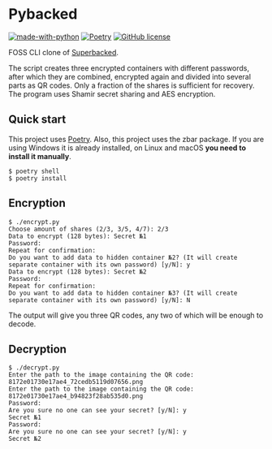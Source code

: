 # Pybacked

[![made-with-python](https://img.shields.io/badge/Made%20with-Python-1f425f.svg)](https://www.python.org/)
[![Poetry](https://img.shields.io/endpoint?url=https://python-poetry.org/badge/v0.json)](https://python-poetry.org/)
[![GitHub license](https://img.shields.io/github/license/Naereen/StrapDown.js.svg)](https://github.com/shuka-vyacheslav/Pybacked/blob/main/LICENSE)

FOSS CLI clone of [Superbacked](https://superbacked.com/).

The script creates three encrypted containers with different passwords, after which they are combined, encrypted again and divided into several parts as QR codes. Only a fraction of the shares is sufficient for recovery. The program uses Shamir secret sharing and AES encryption.

## Quick start

This project uses [Poetry](https://github.com/python-poetry/poetry). Also, this project uses the zbar package. If you are using Windows it is already installed, on Linux and macOS **you need to install it manually**.

```console
$ poetry shell
$ poetry install
```

## Encryption

```console
$ ./encrypt.py
Choose amount of shares (2/3, 3/5, 4/7): 2/3
Data to encrypt (128 bytes): Secret №1
Password:
Repeat for confirmation:
Do you want to add data to hidden container №2? (It will create separate container with its own password) [y/N]: y
Data to encrypt (128 bytes): Secret №2
Password:
Repeat for confirmation:
Do you want to add data to hidden container №3? (It will create separate container with its own password) [y/N]: N
```

The output will give you three QR codes, any two of which will be enough to decode.

## Decryption
```console
$ ./decrypt.py
Enter the path to the image containing the QR code: 8172e01730e17ae4_72cedb5119d07656.png
Enter the path to the image containing the QR code: 8172e01730e17ae4_b94823f28ab535d0.png
Password: 
Are you sure no one can see your secret? [y/N]: y
Secret №1
Password: 
Are you sure no one can see your secret? [y/N]: y
Secret №2
```
